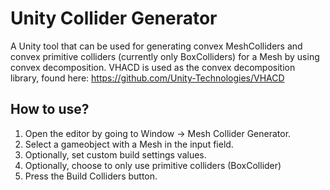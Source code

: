 # Unity Collider Generator

A Unity tool that can be used for generating convex MeshColliders and convex primitive colliders (currently only BoxColliders) for a Mesh by using convex decomposition.
VHACD is used as the convex decomposition library, found here: https://github.com/Unity-Technologies/VHACD 


## How to use?
1. Open the editor by going to Window -> Mesh Collider Generator.
2. Select a gameobject with a Mesh in the input field.
3. Optionally, set custom build settings values.
4. Optionally, choose to only use primitive colliders (BoxCollider)
5. Press the Build Colliders button.
